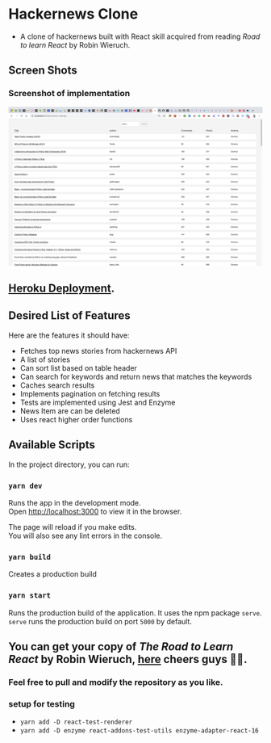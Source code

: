 # Hackernews Clone

- A clone of hackernews built with React skill acquired from reading _Road to learn React_ by Robin Wieruch.

## Screen Shots

### Screenshot of implementation

![Screen shot](https://github.com/Miravicson/hackernewsclone/blob/master/screenshot.png)

## [Heroku Deployment](https://hackernewsclonev.herokuapp.com/).

## Desired List of Features

Here are the features it should have:

- Fetches top news stories from hackernews API
- A list of stories
- Can sort list based on table header
- Can search for keywords and return news that matches the keywords
- Caches search results
- Implements pagination on fetching results
- Tests are implemented using Jest and Enzyme
- News Item are can be deleted
- Uses react higher order functions

## Available Scripts

In the project directory, you can run:

### `yarn dev`

Runs the app in the development mode.<br>
Open [http://localhost:3000](http://localhost:3000) to view it in the browser.

The page will reload if you make edits.<br>
You will also see any lint errors in the console.

### `yarn build`

Creates a production build

### `yarn start`

Runs the production build of the application. It uses the npm package `serve`. `serve` runs the production build on port `5000` by default.

## You can get your copy of _The Road to Learn React_ by Robin Wieruch, [here](https://www.amazon.com/Road-learn-React-pragmatic-React-js/dp/172004399X/ref=sr_1_1?keywords=the+road+to+learn+react&qid=1567329650&s=gateway&sr=8-1) cheers guys 🎂😎.

### Feel free to pull and modify the repository as you like.

### setup for testing

- `yarn add -D react-test-renderer`
- `yarn add -D enzyme react-addons-test-utils enzyme-adapter-react-16`
